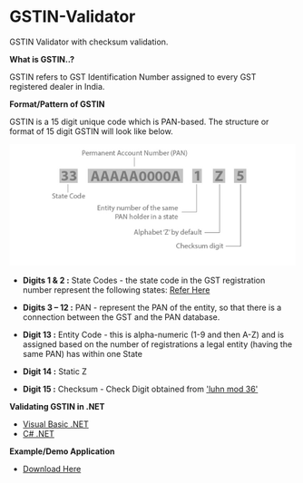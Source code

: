 
# GSTIN-Validator
GSTIN Validator with checksum validation.

**What is GSTIN..?**

GSTIN refers to GST Identification Number assigned to every GST registered dealer in India.

**Format/Pattern of GSTIN**

GSTIN is a 15 digit unique code which is PAN-based. The structure or format of 15 digit GSTIN will look like below.

![Format of GSTIN](https://raw.githubusercontent.com/Devil7-Softwares/GSTIN-Validator/master/.images/gst-format.jpg)

 - **Digits 1 & 2 :** State Codes - the state code in the GST registration number represent the following states: [Refer
   Here](http://www.ddvat.gov.in/docs/List%20of%20State%20Code.pdf)
   
 -    **Digits 3 – 12 :** PAN -  represent the PAN of the entity, so that there is a connection between the GST and the PAN database.
   
 -    **Digit 13 :**  Entity Code -  this is alpha-numeric (1-9 and then A-Z) and is assigned based on the number of registrations a legal
   entity (having the same PAN) has within one State
   
 -    **Digit 14 :** Static Z
   
 -    **Digit 15 :** Checksum -  Check Digit obtained from ['luhn mod 36'](https://en.wikipedia.org/wiki/Luhn_mod_N_algorithm)

**Validating GSTIN in .NET**

 - [Visual Basic .NET](https://github.com/Devil7-Softwares/GSTIN-Validator/blob/master/VB.NET/GSTINValidator.vb)
 - [C# .NET](https://github.com/Devil7-Softwares/GSTIN-Validator/blob/master/CS.NET/GSTINValidator.cs)
 
 **Example/Demo Application**

 - [Download Here](https://github.com/Devil7-Softwares/GSTIN-Validator/releases/download/v1.0.0/GSTIN_Validator-Example.exe)